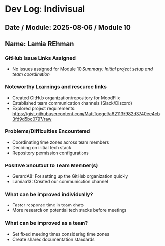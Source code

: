 # Dev Log: Indivisual
## Date / Module: 2025-08-06 / Module 10
## Name: Lamia REhman

### GitHub Issue Links Assigned
- No issues assigned for Module 10
  *Summary: Initial project setup and team coordination*

### Noteworthy Learnings and resource links
- Created GitHub organization/repository for MoodFlix
- Established team communication channels (Slack/Discord)
- Explored project requirements: https://gist.githubusercontent.com/MattToegel/a621135982d3740ee4cb3fd9d5bc0797/raw

### Problems/Difficulties Encountered
- Coordinating time zones across team members
- Deciding on initial tech stack
- Repository permission configurations

### Positive Shoutout to Team Member(s)
- GerardA8: For setting up the GitHub organization quickly
- Lamiaa13: Created our communication channel

### What can be improved individually?
- Faster response time in team chats
- More research on potential tech stacks before meetings

### What can be improved as a team?
- Set fixed meeting times considering time zones
- Create shared documentation standards
